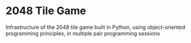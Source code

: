 # 2048 Tile Game

Infrastructure of the 2048 tile game built in Python, using object-oriented programming principles, in multiple pair programming sessions
